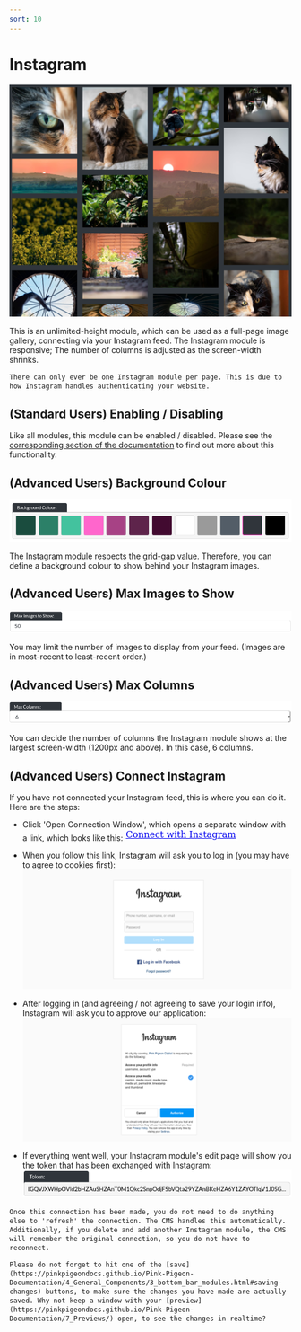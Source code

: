 ```yaml
---
sort: 10
---
```


# Instagram

![Image of the instagram module online](https://raw.githubusercontent.com/pinkpigeondocs/Pink-Pigeon-Documentation/master/docs/6_Modules/images/10_instagram_online.png)

This is an unlimited-height module, which can be used as a full-page image gallery, connecting via your Instagram feed.
The Instagram module is responsive; The number of columns is adjusted as the screen-width shrinks.

```warning
There can only ever be one Instagram module per page. This is due to how Instagram handles authenticating your website.
```

## (Standard Users) Enabling / Disabling

Like all modules, this module can be enabled / disabled. Please see the [corresponding section of the documentation][endis] to find out more about this functionality.

[endis]: https://pinkpigeondocs.github.io/Pink-Pigeon-Documentation/4_General_Components/4_enabling_disabling_modules.html

## (Advanced Users) Background Colour

![Image of the background colour component](https://raw.githubusercontent.com/pinkpigeondocs/Pink-Pigeon-Documentation/master/docs/common_elements_images/general_components_background_colour.png)

The Instagram module respects the [grid-gap value](https://pinkpigeondocs.github.io/Pink-Pigeon-Documentation/5_Pages/1_essentials.html#advanced-users-module-spacing). Therefore, you can define a background colour to show behind your Instagram images.

## (Advanced Users) Max Images to Show

![Image of the instagram module max images option](https://raw.githubusercontent.com/pinkpigeondocs/Pink-Pigeon-Documentation/master/docs/6_Modules/images/10_instagram_max_images.png)

You may limit the number of images to display from your feed. (Images are in most-recent to least-recent order.)

## (Advanced Users) Max Columns

![Image of the instagram module max columns option](https://raw.githubusercontent.com/pinkpigeondocs/Pink-Pigeon-Documentation/master/docs/6_Modules/images/10_instagram_max_columns.png)

You can decide the number of columns the Instagram module shows at the largest screen-width (1200px and above). In this case, 6 columns.

## (Advanced Users) Connect Instagram

If you have not connected your Instagram feed, this is where you can do it. Here are the steps:

- Click 'Open Connection Window', which opens a separate window with a link, which looks like this: ![Image of the connection window](https://raw.githubusercontent.com/pinkpigeondocs/Pink-Pigeon-Documentation/master/docs/6_Modules/images/10_instagram_connection_window.png)

- When you follow this link, Instagram will ask you to log in (you may have to agree to cookies first): ![Image of the connection window](https://raw.githubusercontent.com/pinkpigeondocs/Pink-Pigeon-Documentation/master/docs/6_Modules/images/10_instagram_login_window.png)

- After logging in (and agreeing / not agreeing to save your login info), Instagram will ask you to approve our application: ![Image of the authorisation window](https://raw.githubusercontent.com/pinkpigeondocs/Pink-Pigeon-Documentation/master/docs/6_Modules/images/10_instagram_authorisation_window.png)

- If everything went well, your Instagram module's edit page will show you the token that has been exchanged with Instagram: ![Image of the instagram token](https://raw.githubusercontent.com/pinkpigeondocs/Pink-Pigeon-Documentation/master/docs/6_Modules/images/10_instagram_token.png)

```tip
Once this connection has been made, you do not need to do anything else to 'refresh' the connection. The CMS handles this automatically. Additionally, if you delete and add another Instagram module, the CMS will remember the original connection, so you do not have to reconnect.
```


```tip
Please do not forget to hit one of the [save](https://pinkpigeondocs.github.io/Pink-Pigeon-Documentation/4_General_Components/3_bottom_bar_modules.html#saving-changes) buttons, to make sure the changes you have made are actually saved. Why not keep a window with your [preview](https://pinkpigeondocs.github.io/Pink-Pigeon-Documentation/7_Previews/) open, to see the changes in realtime?
```
